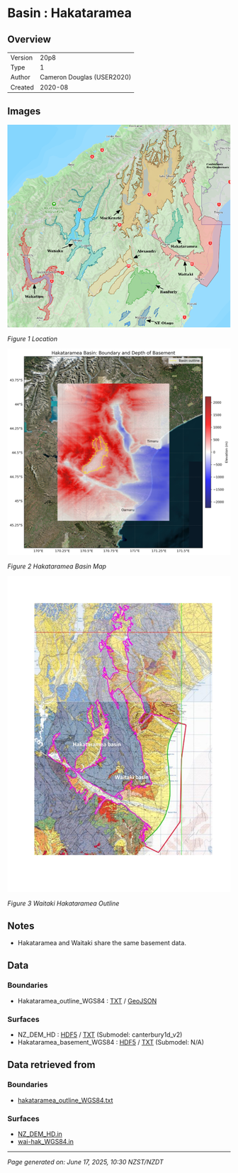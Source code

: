 # Basin : Hakataramea

## Overview
|         |                     |
|---------|---------------------|
| Version | 20p8           |
| Type    | 1        |
| Author  | Cameron Douglas (USER2020)            |
| Created | 2020-08           |


## Images
![](../images/maps/SI_mid.png)

*Figure 1 Location*

![](../images/regional/Hakataramea_basin_map.png)

*Figure 2 Hakataramea Basin Map*

![](../images/basins/waitaki_hakataramea_outline.jpg)

*Figure 3 Waitaki Hakataramea Outline*


## Notes
- Hakataramea and Waitaki share the same basement data.

## Data
### Boundaries
- Hakataramea_outline_WGS84 : [TXT](../../velocity_modelling/data/regional/Hakataramea/Hakataramea_outline_WGS84.txt) / [GeoJSON](../../velocity_modelling/data/regional/Hakataramea/Hakataramea_outline_WGS84.geojson)

### Surfaces
- NZ_DEM_HD : [HDF5](../../velocity_modelling/data/global/surface/NZ_DEM_HD.h5) / [TXT](../../velocity_modelling/data/global/surface/NZ_DEM_HD.in) (Submodel: canterbury1d_v2)
- Hakataramea_basement_WGS84 : [HDF5](../../velocity_modelling/data/regional/Hakataramea/Hakataramea_basement_WGS84.h5) / [TXT](../../velocity_modelling/data/regional/Hakataramea/Hakataramea_basement_WGS84.in) (Submodel: N/A)

## Data retrieved from
### Boundaries
- [hakataramea_outline_WGS84.txt](https://github.com/ucgmsim/Velocity-Model/tree/main/Data/USER20_BASINS/hakataramea_outline_WGS84.txt)

### Surfaces
- [NZ_DEM_HD.in](https://github.com/ucgmsim/Velocity-Model/tree/main/Data/DEM/NZ_DEM_HD.in)
- [wai-hak_WGS84.in](https://github.com/ucgmsim/Velocity-Model/tree/main/Data/USER20_BASINS/wai-hak_WGS84.in)

---
*Page generated on: June 17, 2025, 10:30 NZST/NZDT*
